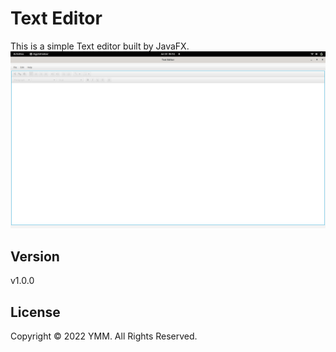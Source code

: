# Text Editor
This is a simple Text editor built by JavaFX.
![](assets/TextEditor.png)


## Version
v1.0.0

## License
Copyright &copy; 2022 YMM. All Rights Reserved.